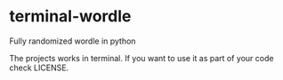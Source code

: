 # terminal-wordle
Fully randomized wordle in python

The projects works in terminal.
If you want to use it as part of your code check LICENSE.
